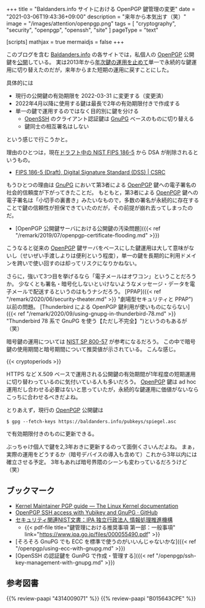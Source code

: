 +++
title = "Baldanders.info サイトにおける OpenPGP 鍵管理の変更"
date =  "2021-03-06T19:43:36+09:00"
description = "来年から本気出す（笑）"
image = "/images/attention/openpgp.png"
tags = [ "cryptography", "security", "openpgp", "openssh", "site" ]
pageType = "text"

[scripts]
  mathjax = true
  mermaidjs = false
+++

このブログを含む [Baldanders.info] の各サイトでは，私個人の [OpenPGP] 公開鍵を[公開](https://baldanders.info/pubkeys/ "OpenPGP 公開鍵リスト | Baldanders.info")している。
実は2013年から[年次鍵の運用を止めて](https://baldanders.info/blog/000629/)単一で永続的な鍵運用に切り替えたのだが，来年からまた短期の運用に戻すことにした。

具体的には

- 現行の公開鍵の有効期限を 2022-03-31 に変更する（変更済）
- 2022年4月以降に使用する鍵は最長で2年の有効期限付きで作成する
- 単一の鍵で運用するのではなく目的別に鍵を分ける
  - [OpenSSH] のクライアント認証鍵は [GnuPG] ベースのものに切り替える
  - 鍵同士の相互署名はしない

という感じで行こうかと。

理由のひとつは，現在[ドラフト中の NIST FIPS 186-5](https://csrc.nist.gov/publications/detail/fips/186/5/draft "FIPS 186-5 (Draft), Digital Signature Standard (DSS) | CSRC") から DSA が削除されるというもの。

- [FIPS 186-5 (Draft), Digital Signature Standard (DSS) | CSRC](https://csrc.nist.gov/publications/detail/fips/186/5/draft)

もうひとつの理由は [GnuPG] において第3者による [OpenPGP] 鍵への電子署名の社会的信頼度が下がってきたことだ。
もともと，第3者による [OpenPGP] 鍵への電子署名は「小切手の裏書き」みたいなもので，多数の署名が永続的に存在することで鍵の信頼性が担保できていたのだが，その前提が崩れ去ってしまったのだ。

- [OpenPGP 公開鍵サーバにおける公開鍵の汚染問題]({{< ref "/remark/2019/07/openpgp-certificate-flooding.md" >}})

こうなると従来の [OpenPGP] 鍵サーバをベースにした鍵運用は大して意味がないし（せいぜい手渡しよりは便利という程度），単一の鍵を長期的に利用ドメインを跨いで使い回すのは却ってリスクになりかねない。

さらに，強いて3つ目を挙げるなら「電子メールはオワコン」ということだろうか。
少なくとも署名・暗号化しないといけないようなメッセージ・データを電子メールで配送するというのはもうナシだろう。
[PPAP]({{< ref "/remark/2020/06/security-theater.md" >}} "劇場型セキュリティと PPAP") 以前の問題。
[Thunderbird による OpenPGP 鍵利用が使いものにならない]({{< ref "/remark/2020/09/using-gnupg-in-thunderbird-78.md" >}} "Thunderbird 78 系で GnuPG を使う【ただし不完全】")というのもあるが（笑）

暗号鍵の運用については [NIST SP 800-57][SP 800-57] が参考になるだろう。
この中で暗号鍵の使用期間と暗号期間について推奨値が示されている。
こんな感じ。

{{< cryptoperiods >}} <!-- 要 MathJax -->

HTTPS など X.509 ベースで運用される公開鍵の有効期間が1年程度の短期運用に切り替わっているのに気付いている人も多いだろう。
[OpenPGP] 鍵は ad hoc 運用だし合わせる必要はないと思っていたが，永続的な鍵運用に価値がないならこっちに合わせるべきだよね。

とりあえず，現行の [OpenPGP] 公開鍵は

```text
$ gpg --fetch-keys https://baldanders.info/pubkeys/spiegel.asc
```

で有効期限付きのものに更新できる。

ぶっちゃけ個人で鍵を2,3年おきに更新するのって面倒くさいんだよね。
まぁ，実際の運用をどうするか（暗号デバイスの導入も含めて）これから3年以内には確立させる予定。
3年もあれば暗号界隈のシーンも変わっているだろうけど（笑）

## ブックマーク


- [Kernel Maintainer PGP guide — The Linux Kernel  documentation](https://www.kernel.org/doc/html/v5.8/process/maintainer-pgp-guide.html)
- [OpenPGP SSH access with Yubikey and GnuPG · GitHub](https://gist.github.com/artizirk/d09ce3570021b0f65469cb450bee5e29)
- [セキュリティ関連NIST文書：IPA 独立行政法人 情報処理推進機構](https://www.ipa.go.jp/security/publications/nist/)
  - {{< pdf-file title="鍵管理における推奨事項 第一部：一般事項" link="https://www.ipa.go.jp/files/000055490.pdf" >}}
- [そろそろ GnuPG でも ECC を標準で使うのがいいんじゃないかな]({{< ref "/openpgp/using-ecc-with-gnupg.md" >}})
- [OpenSSH の認証鍵を GunPG で作成・管理する]({{< ref "/openpgp/ssh-key-management-with-gnupg.md" >}})

[OpenPGP]: http://openpgp.org/
[GnuPG]: https://gnupg.org/ "The GNU Privacy Guard"
[OpenSSH]: http://www.openssh.com/ "OpenSSH"
[Baldanders.info]: https://baldanders.info/ "Baldanders.info"
[SP 800-57]: https://csrc.nist.gov/publications/detail/sp/800-57-part-1/rev-5/final "SP 800-57 Part 1 Rev. 5, Recommendation for Key Management: Part 1 – General | CSRC"

## 参考図書

{{% review-paapi "4314009071" %}} <!-- 暗号化 プライバシーを救った反乱者たち -->
{{% review-paapi "B015643CPE" %}} <!-- 暗号技術入門 第3版 -->
